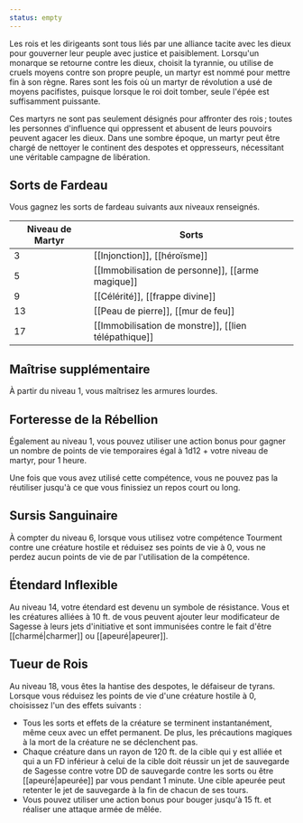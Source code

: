 ```yaml
---
status: empty
---
```

Les rois et les dirigeants sont tous liés par une alliance tacite avec les dieux pour gouverner leur peuple avec justice et paisiblement. Lorsqu'un monarque se retourne contre les dieux, choisit la tyrannie, ou utilise de cruels moyens contre son propre peuple, un martyr est nommé pour mettre fin à son règne. Rares sont les fois où un martyr de révolution a usé de moyens pacifistes, puisque lorsque le roi doit tomber, seule l'épée est suffisamment puissante.

Ces martyrs ne sont pas seulement désignés pour affronter des rois ; toutes les personnes d'influence qui oppressent et abusent de leurs pouvoirs peuvent agacer les dieux. Dans une sombre époque, un martyr peut être chargé de nettoyer le continent des despotes et oppresseurs, nécessitant une véritable campagne de libération.

## Sorts de Fardeau

Vous gagnez les sorts de fardeau suivants aux niveaux renseignés. 

| Niveau de Martyr | Sorts                                                |
| ---------------- | ---------------------------------------------------- |
| 3                | [[Injonction]], [[héroïsme]]                         |
| 5                | [[Immobilisation de personne]], [[arme magique]]     |
| 9                | [[Célérité]], [[frappe divine]]                      |
| 13               | [[Peau de pierre]], [[mur de feu]]                   |
| 17               | [[Immobilisation de monstre]], [[lien télépathique]] |

## Maîtrise supplémentaire

À partir du niveau 1, vous maîtrisez les armures lourdes.

## Forteresse de la Rébellion

Également au niveau 1, vous pouvez utiliser une action bonus pour gagner un nombre de points de vie temporaires égal à 1d12 + votre niveau de martyr, pour 1 heure.

Une fois que vous avez utilisé cette compétence, vous ne pouvez pas la réutiliser jusqu'à ce que vous finissiez un repos court ou long.

## Sursis Sanguinaire

À compter du niveau 6, lorsque vous utilisez votre compétence Tourment contre une créature hostile et réduisez ses points de vie à 0, vous ne perdez aucun points de vie de par l'utilisation de la compétence.

## Étendard Inflexible

Au niveau 14, votre étendard est devenu un symbole de résistance. Vous et les créatures alliées à 10 ft. de vous peuvent ajouter leur modificateur de Sagesse à leurs jets d'initiative et sont immunisées contre le fait d'être [[charmé|charmer]] ou [[apeuré|apeurer]].

## Tueur de Rois

Au niveau 18, vous êtes la hantise des despotes, le défaiseur de tyrans. Lorsque vous réduisez les points de vie d'une créature hostile à 0, choisissez l'un des effets suivants :

 - Tous les sorts et effets de la créature se terminent instantanément, même ceux avec un effet permanent. De plus, les précautions magiques à la mort de la créature ne se déclenchent pas.
 - Chaque créature dans un rayon de 120 ft. de la cible qui y est alliée et qui a un FD inférieur à celui de la cible doit réussir un jet de sauvegarde de Sagesse contre votre DD de sauvegarde contre les sorts ou être [[apeuré|apeurée]] par vous pendant 1 minute. Une cible apeurée peut retenter le jet de sauvegarde à la fin de chacun de ses tours.
 - Vous pouvez utiliser une action bonus pour bouger jusqu'à 15 ft. et réaliser une attaque armée de mêlée.